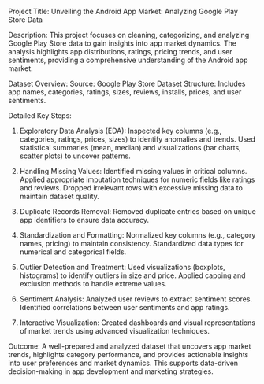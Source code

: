 Project Title: Unveiling the Android App Market: Analyzing Google Play Store Data

Description:
This project focuses on cleaning, categorizing, and analyzing Google Play Store data to gain insights into app market dynamics. The analysis highlights app distributions, ratings, pricing trends, and user sentiments, providing a comprehensive understanding of the Android app market.

Dataset Overview:
Source: Google Play Store Dataset
Structure: Includes app names, categories, ratings, sizes, reviews, installs, prices, and user sentiments.

Detailed Key Steps:
1) Exploratory Data Analysis (EDA):
Inspected key columns (e.g., categories, ratings, prices, sizes) to identify anomalies and trends.
Used statistical summaries (mean, median) and visualizations (bar charts, scatter plots) to uncover patterns.

2) Handling Missing Values:
Identified missing values in critical columns.
Applied appropriate imputation techniques for numeric fields like ratings and reviews.
Dropped irrelevant rows with excessive missing data to maintain dataset quality.

3) Duplicate Records Removal:
Removed duplicate entries based on unique app identifiers to ensure data accuracy.

4) Standardization and Formatting:
Normalized key columns (e.g., category names, pricing) to maintain consistency.
Standardized data types for numerical and categorical fields.

5) Outlier Detection and Treatment:
Used visualizations (boxplots, histograms) to identify outliers in size and price.
Applied capping and exclusion methods to handle extreme values.

6) Sentiment Analysis:
Analyzed user reviews to extract sentiment scores.
Identified correlations between user sentiments and app ratings.

7) Interactive Visualization:
Created dashboards and visual representations of market trends using advanced visualization techniques.

Outcome:
A well-prepared and analyzed dataset that uncovers app market trends, highlights category performance, and provides actionable insights into user preferences and market dynamics. This supports data-driven decision-making in app development and marketing strategies.
